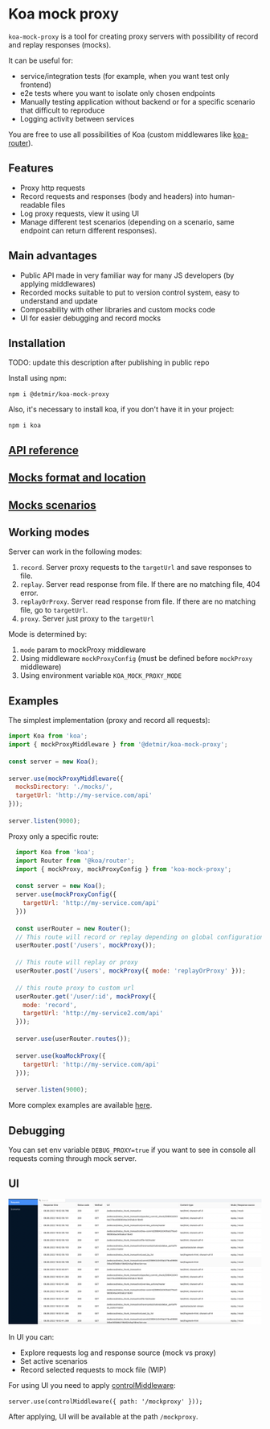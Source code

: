 # Koa mock proxy

`koa-mock-proxy` is a tool for creating proxy servers with possibility of record and replay responses (mocks).

It can be useful for:
 * service/integration tests (for example, when you want test only frontend)
 * e2e tests where you want to isolate only chosen endpoints
 * Manually testing application without backend or for a specific scenario that difficult to reproduce
 * Logging activity between services

You are free to use all possibilities of Koa (custom middlewares like [koa-router](https://www.npmjs.com/package/koa-router)).

## Features
 * Proxy http requests
 * Record requests and responses (body and headers) into human-readable files
 * Log proxy requests, view it using UI
 * Manage different test scenarios (depending on a scenario, same endpoint can return different responses).

## Main advantages

 * Public API made in very familiar way for many JS developers (by applying middlewares)
 * Recorded mocks suitable to put to version control system, easy to understand and update
 * Composability with other libraries and custom mocks code
 * UI for easier debugging and record mocks

## Installation

TODO: update this description after publishing in public repo

Install using npm:

```npm i @detmir/koa-mock-proxy```

Also, it's necessary to install koa, if you don't have it in your project:

```npm i koa```

## [API reference](./docs/api.md)

## [Mocks format and location](./docs/mocks.md)

## [Mocks scenarios](./docs/scenarios.md)

## Working modes

Server can work in the following modes:

1. `record`. Server proxy requests to the `targetUrl` and save responses to file.
2. `replay`. Server read response from file. If there are no matching file, 404 error.
3. `replayOrProxy`. Server read response from file. If there are no matching file, go to `targetUrl`.
4. `proxy`. Server just proxy to the `targetUrl`

Mode is determined by:
1. `mode` param to mockProxy middleware
2. Using middleware `mockProxyConfig` (must be defined before `mockProxy` middleware)
3. Using environment variable `KOA_MOCK_PROXY_MODE`

## Examples

The simplest implementation (proxy and record all requests):

```js
import Koa from 'koa';
import { mockProxyMiddleware } from '@detmir/koa-mock-proxy';

const server = new Koa();

server.use(mockProxyMiddleware({
  mocksDirectory: './mocks/',
  targetUrl: 'http://my-service.com/api'
}));

server.listen(9000);

```

Proxy only a specific route:

```js
  import Koa from 'koa';
  import Router from '@koa/router';
  import { mockProxy, mockProxyConfig } from 'koa-mock-proxy';

  const server = new Koa();
  server.use(mockProxyConfig({
    targetUrl: 'http://my-service.com/api'
  }))

  const userRouter = new Router();
  // This route will record or replay depending on global configuration
  userRouter.post('/users', mockProxy());

  // This route will replay or proxy
  userRouter.post('/users', mockProxy({ mode: 'replayOrProxy' }));

  // this route proxy to custom url
  userRouter.get('/user/:id', mockProxy({
    mode: 'record',
    targetUrl: 'http://my-service2.com/api'
  }));

  server.use(userRouter.routes());

  server.use(koaMockProxy({
    targetUrl: 'http://my-service.com/api'
  }));

  server.listen(9000);
```

More complex examples are available [here](./examples/).

## Debugging

You can set env variable `DEBUG_PROXY=true` if you want to see in console all requests coming through mock server.

## UI

![UI](./docs/ui.png)

In UI you can:
 * Explore requests log and response source (mock vs proxy)
 * Set active scenarios
 * Record selected requests to mock file (WIP)

For using UI you need to apply [controlMiddleware](./docs/api.md):

``
server.use(controlMiddleware({ path: '/mockproxy' }));
``

After applying, UI will be available at the path `/mockproxy`.
